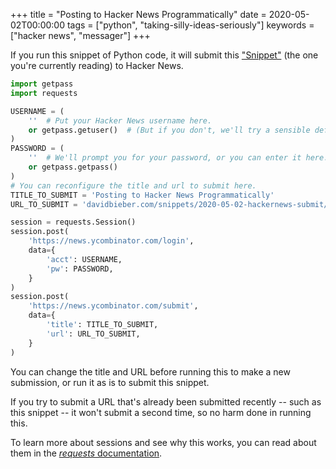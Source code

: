 +++
title = "Posting to Hacker News Programmatically"
date = 2020-05-02T00:00:00
tags = ["python", "taking-silly-ideas-seriously"]
keywords = ["hacker news", "messager"]
+++

If you run this snippet of Python code, it will submit this ["Snippet"](https://davidbieber.com/snippets/) (the one you're currently reading) to Hacker News.

```python
import getpass
import requests

USERNAME = (
    ''  # Put your Hacker News username here.
    or getpass.getuser()  # (But if you don't, we'll try a sensible default.)
)
PASSWORD = (
    ''  # We'll prompt you for your password, or you can enter it here.
    or getpass.getpass()
)
# You can reconfigure the title and url to submit here.
TITLE_TO_SUBMIT = 'Posting to Hacker News Programmatically'
URL_TO_SUBMIT = 'davidbieber.com/snippets/2020-05-02-hackernews-submit/'

session = requests.Session()
session.post(
    'https://news.ycombinator.com/login',
    data={
        'acct': USERNAME,
        'pw': PASSWORD,
    }
)
session.post(
    'https://news.ycombinator.com/submit',
    data={
        'title': TITLE_TO_SUBMIT,
        'url': URL_TO_SUBMIT,
    }
)
```

You can change the title and URL before running this to make a new submission, or run it as is to submit this snippet.

If you try to submit a URL that's already been submitted recently -- such as this snippet -- it won't submit a second time, so no harm done in running this.

To learn more about sessions and see why this works, you can read about them in the [_requests_ documentation](https://requests.readthedocs.io/en/master/user/advanced/).
